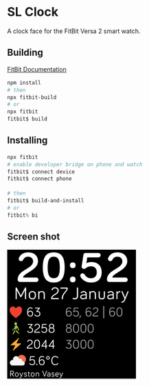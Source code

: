 # SL Clock

A clock face for the FitBit Versa 2 smart watch.

## Building

[FitBit Documentation](https://dev.fitbit.com/build/guides/command-line-interface/)

```powershell
npm install
# then
npx fitbit-build
# or
npx fitbit
fitbit$ build
```

## Installing

```powershell
npx fitbit
# enable developer bridge on phone and watch
fitbit$ connect device
fitbit$ connect phone

# then
fitbit$ build-and-install
# or
fitbit% bi
```

## Screen shot

![Screenshot](./screenshot.png "logo")
